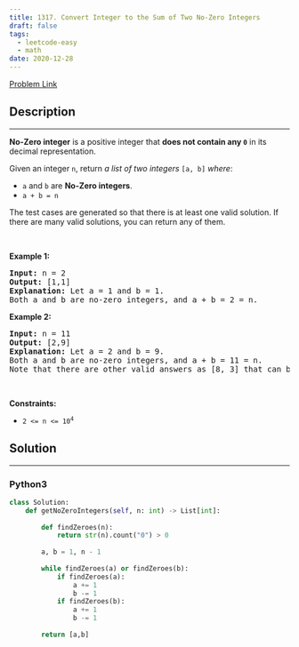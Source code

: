 ```yaml
---
title: 1317. Convert Integer to the Sum of Two No-Zero Integers
draft: false
tags: 
  - leetcode-easy
  - math
date: 2020-12-28
---
```


[Problem Link](https://leetcode.com/problems/convert-integer-to-the-sum-of-two-no-zero-integers/)

## Description

---
<p><strong>No-Zero integer</strong> is a positive integer that <strong>does not contain any <code>0</code></strong> in its decimal representation.</p>

<p>Given an integer <code>n</code>, return <em>a list of two integers</em> <code>[a, b]</code> <em>where</em>:</p>

<ul>
	<li><code>a</code> and <code>b</code> are <strong>No-Zero integers</strong>.</li>
	<li><code>a + b = n</code></li>
</ul>

<p>The test cases are generated so that there is at least one valid solution. If there are many valid solutions, you can return any of them.</p>

<p>&nbsp;</p>
<p><strong class="example">Example 1:</strong></p>

<pre>
<strong>Input:</strong> n = 2
<strong>Output:</strong> [1,1]
<strong>Explanation:</strong> Let a = 1 and b = 1.
Both a and b are no-zero integers, and a + b = 2 = n.
</pre>

<p><strong class="example">Example 2:</strong></p>

<pre>
<strong>Input:</strong> n = 11
<strong>Output:</strong> [2,9]
<strong>Explanation:</strong> Let a = 2 and b = 9.
Both a and b are no-zero integers, and a + b = 11 = n.
Note that there are other valid answers as [8, 3] that can be accepted.
</pre>

<p>&nbsp;</p>
<p><strong>Constraints:</strong></p>

<ul>
	<li><code>2 &lt;= n &lt;= 10<sup>4</sup></code></li>
</ul>


## Solution

---
### Python3
``` py title='convert-integer-to-the-sum-of-two-no-zero-integers'
class Solution:
    def getNoZeroIntegers(self, n: int) -> List[int]:
        
        def findZeroes(n):
            return str(n).count("0") > 0
        
        a, b = 1, n - 1
        
        while findZeroes(a) or findZeroes(b):
            if findZeroes(a):
                a += 1
                b -= 1
            if findZeroes(b):
                a += 1
                b -= 1
        
        return [a,b]
            
        
```

